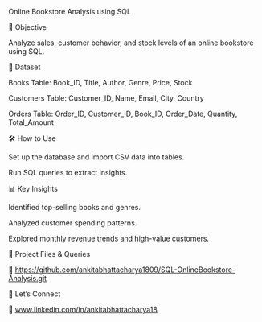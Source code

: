 Online Bookstore Analysis using SQL

📌 Objective

Analyze sales, customer behavior, and stock levels of an online bookstore using SQL.

📂 Dataset

Books Table: Book_ID, Title, Author, Genre, Price, Stock

Customers Table: Customer_ID, Name, Email, City, Country

Orders Table: Order_ID, Customer_ID, Book_ID, Order_Date, Quantity, Total_Amount

🛠 How to Use

Set up the database and import CSV data into tables.

Run SQL queries to extract insights.

📊 Key Insights

Identified top-selling books and genres.

Analyzed customer spending patterns.

Explored monthly revenue trends and high-value customers.

📎 Project Files & Queries

🔗 https://github.com/ankitabhattacharya1809/SQL-OnlineBookstore-Analysis.git

📩 Let’s Connect

🔗 www.linkedin.com/in/ankitabhattacharya18
